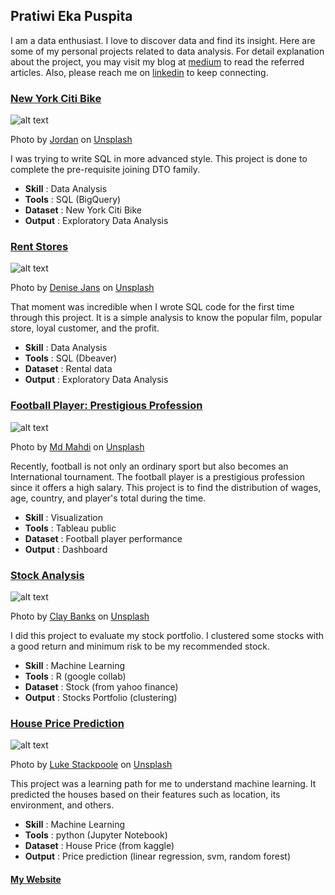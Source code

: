 ## Pratiwi Eka Puspita

I am a data enthusiast. I love to discover data and find its insight. Here are some of my personal projects related to data analysis. For detail explanation about the project, you may visit my blog at [medium](https://medium.com/@namakutiwik) to read the referred articles. Also, please reach me on [linkedin](https://www.linkedin.com/in/pratiwi-eka-puspita/) to keep connecting.

### [New York Citi Bike](https://github.com/namakutiwik/Advanced-SQL)
![alt text](denise-jans-Lq6rcifGjOU-unsplash.jpg)

Photo by <a href="https://unsplash.com/@suspct?utm_source=unsplash&utm_medium=referral&utm_content=creditCopyText">Jordan</a> on <a href="https://unsplash.com/s/photos/citibike?utm_source=unsplash&utm_medium=referral&utm_content=creditCopyText">Unsplash</a>
  
I was trying to write SQL in more advanced style. This project is done to complete the pre-requisite joining DTO family.
  
* **Skill**     : Data Analysis
* **Tools**     : SQL (BigQuery)
* **Dataset**   : New York Citi Bike
* **Output**    : Exploratory Data Analysis

### [Rent Stores](https://github.com/namakutiwik/Dbeaver/blob/master/PracticeCase1.sql)
![alt text](denise-jans-Lq6rcifGjOU-unsplash.jpg)

Photo by <a href="https://unsplash.com/@dmjdenise?utm_source=unsplash&utm_medium=referral&utm_content=creditCopyText">Denise Jans</a> on <a href="https://unsplash.com/s/photos/film?utm_source=unsplash&utm_medium=referral&utm_content=creditCopyText">Unsplash</a>

That moment was incredible when I wrote SQL code for the first time through this project. It is a simple analysis to know the popular film, popular store, loyal customer, and the profit.
  
* **Skill**     : Data Analysis
* **Tools**     : SQL (Dbeaver)
* **Dataset**   : Rental data
* **Output**    : Exploratory Data Analysis

### [Football Player: Prestigious Profession](https://github.com/namakutiwik/Tableau/blob/main/DatVis-Tableau.jpg)
![alt text](md-mahdi-lQpFRPrepQ8-unsplash.jpg)

Photo by <a href="https://unsplash.com/@mahdi17?utm_source=unsplash&utm_medium=referral&utm_content=creditCopyText">Md Mahdi</a> on <a href="https://unsplash.com/s/photos/football?utm_source=unsplash&utm_medium=referral&utm_content=creditCopyText">Unsplash</a>

Recently, football is not only an ordinary sport but also becomes an International tournament. The football player is a prestigious profession since it offers a high salary. This project is to find the distribution of wages, age, country, and player's total during the time.

* **Skill**     : Visualization
* **Tools**     : Tableau public
* **Dataset**   : Football player performance
* **Output**    : Dashboard

### [Stock Analysis](https://github.com/namakutiwik/Stocks-with-R/blob/main/Stocks_in_R.ipynb)
![alt text](clay-banks-TuVChJ1P0IY-unsplash.jpg)

Photo by <a href="https://unsplash.com/@claybanks?utm_source=unsplash&utm_medium=referral&utm_content=creditCopyText">Clay Banks</a> on <a href="https://unsplash.com/s/photos/stock-market?utm_source=unsplash&utm_medium=referral&utm_content=creditCopyText">Unsplash</a>

I did this project to evaluate my stock portfolio. I clustered some stocks with a good return and minimum risk to be my recommended stock.
  
* **Skill**     : Machine Learning
* **Tools**     : R (google collab)
* **Dataset**   : Stock (from yahoo finance)
* **Output**    : Stocks Portfolio (clustering)

### [House Price Prediction](https://github.com/namakutiwik/house-price-prediction/blob/master/HousePricePrediction3.ipynb)
![alt text](luke-stackpoole-eWqOgJ-lfiI-unsplash.jpg)

Photo by <a href="https://unsplash.com/@withluke?utm_source=unsplash&utm_medium=referral&utm_content=creditCopyText">Luke Stackpoole</a> on <a href="https://unsplash.com/s/photos/house?utm_source=unsplash&utm_medium=referral&utm_content=creditCopyText">Unsplash</a>

This project was a learning path for me to understand machine learning. It predicted the houses based on their features such as location, its environment, and others.
  
* **Skill**     : Machine Learning
* **Tools**     : python (Jupyter Notebook)
* **Dataset**   : House Price (from kaggle)
* **Output**    : Price prediction (linear regression, svm, random forest)

#### [My Website](https://namakutiwik.github.io/Portfolio/)

